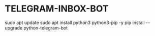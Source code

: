 # TELEGRAM-INBOX-BOT

sudo apt update
sudo apt install python3 python3-pip -y
pip install --upgrade python-telegram-bot
